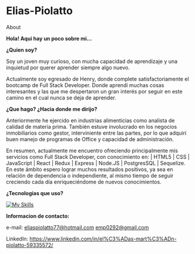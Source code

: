 # Elias-Piolatto

About

<b>Hola! Aqui hay un poco sobre mi...</b>

<b>¿Quien soy?</b>

Soy un joven muy curioso, con mucha capacidad de aprendizaje y una inquietud por querer aprender siempre algo nuevo.

Actualmente soy egresado de Henry, donde complete satisfactoriamente el bootcamp de Full Stack Developer. Donde aprendí muchas cosas interesantes y las que me despertaron un gran interés por seguir en este camino en el cual nunca se deja de aprender.

<b>¿Que hago? ¿Hacia donde me dirijo?</b>

Anteriormente he ejercido en industrias alimenticias como analista de calidad de materia prima.
También estuve involucrado en los negocios inmobiliarios como gestor, interviniente entre las partes, por lo que adquirí buen manejo de programas de Office y capacidad de administración.

En resumen, actualmente me encuentro ofreciendo principalmente mis servicios como Full Stack Developer, 
con conocimiento en: | HTML5 | CSS | JavaScript | React | Redux | Express | Node.JS | PostgresSQL | Sequelize. En este ámbito espero lograr muchos resultados positivos, ya sea en relación de dependencia o independiente, al mismo tiempo de seguir creciendo cada día enriqueciéndome de nuevos conocimientos.

<b>¿Tecnologias que uso?</b>

[![My Skills](https://skillicons.dev/icons?i=js,html,css,nodejs,express,bootstrap,react,redux,sequelize,postgres,figma&theme=light)](https://skillicons.dev)

<b>Informacion de contacto: </b>

e-mail: eliaspiolatto77@hotmail.com
        emp0292@gmail.com
        
LinkedIn: https://www.linkedin.com/in/el%C3%ADas-mart%C3%ADn-piolatto-59335572/
